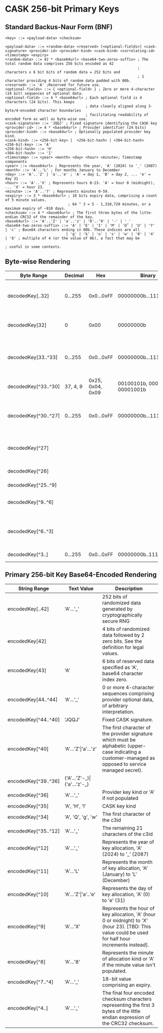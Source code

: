 # CASK 256-bit Primary Keys
## Standard Backus-Naur Form (BNF)
```
<key> ::= <payload-data> <checksum>

<payload-data> ::= <random-data> <reserved> [<optional-fields>] <cask-signature> <provider-id> <provider-kind> <cask-kind> <correlating-id> <timestamp> <expiry>
<random-data> ::= 42 * <base64url> <base64-two-zeros-suffix> ; The total random data comprises 256 bits encoded as 42
                                                             ; characters x 6 bit bits of random data = 252 bits and
                                                             ; 1 character providing 4 bits of random data padded with 00b.
<reserved> ::= 'A' ;Reserved for future use.
<optional-fields> ::= { <optional-field> } ; Zero or more 4-character (24 bit) sequences of optional data.
<optional-field> ::= 4 * <base64url> ; Each optional field is 4 characters (24 bits). This keeps
                                     ; data cleanly aligned along 3-byte/4-encoded character boundaries
                                     ; facilitating readability of encoded form as well as byte-wise use.
<cask-signature> ::= 'JQQJ' ; Fixed signature identifying the CASK key
<provider-id> ::= 4 * <base64url> ; Provider identifier (24 bits)
<provider-kind> ::= <base64url> ; Optionally populated provider key kind.
<cask-kind> ::= <256-bit-key> |  <256-bit-hash> | <384-bit-hash>
<256-bit-key> ::= 'A'
<256-bit-hash> ::= 'H'
<384-bit-hash> ::= 'I'
<timestamp> ::= <year> <month> <day> <hour> <minute>; Timestamp components
<year> ::= <base64url> ; Represents the year, 'A' (2024) to '_' (2087)
<month> ::= 'A'..'L' ; For months January to December
<day> ::= 'A'..'Z' | 'a'..'e' ; 'A' = day 1, 'B' = day 2, ... 'e' = day 31
<hour> ::= 'A'..'X' ; Represents hours 0-23. 'A' = hour 0 (midnight), ... 'X' = hour 23.
<minute> ::= 'A'..'7' ; Represents minutes 0-59.
<expiry> ::= 3 * <base64url> ; 18 bits expiry data, comprising a count of 5 minute values.
                             ; 64 ^ 3 = 5 - 1,310,720 minutes, or a maximum expiry of ~910 days.
<checksum> ::= 4 * <base64url> ; The first three bytes of the litte-endian CRC32 of the remainder of the key.
<base64url> ::= 'A'..'Z' | 'a'..'z' | '0'..'9' | '-' | '_'
<base64-two-zeros-suffix> ::= 'A' | 'E' | 'I' | 'M' | 'Q' | 'U' | 'Y' | 'c' ; Base64 characters ending in 00b. These indices are all
                            | 'g' | 'k' | 'o' | 's' | 'w' | '0' | '4' | '8' ; multiple of 4 (or the value of 0b), a fact that may be
                                                                            ; useful in some contexts.
```
## Byte-wise Rendering
|Byte Range|Decimal|Hex|Binary|Description|
|-|-|-|-|-|
|decodedKey[..32]|0...255|0x0...0xFF|00000000b...11111111b|256 bits of random data produced by a cryptographically secure RNG|
|decodedKey[32]|0|0x00|00000000b| A reserved byte to enforce 3-byte alignment, set to zero.
|decodedKey[33..^33]|0...255|0x0...0xFF|00000000b...11111111b|Provider-defined data, comprising 0 or more 3-byte sequences, of arbitrary interpretation.
|decodedKey[^33..^30]| 37, 4, 9  |0x25, 0x04, 0x09| 00100101b, 00000100b, 00001001b | Decoded 'JQQJ' signature.
|decodedKey[^30..^27]|0...255|0x0...0xFF|00000000b...11111111b| Provider identifier, e.g. , '0x4c', '0x44', '0x93' (base64 encoded as 'TEST')
|decodedKey[^27]|||| Provider key kind + two bits of reserved padding.
|decodedKey[^26]|||| CASK key kind (4 bits) + 4 bits padding.
|decodedKey[^25..^9]||||16 byte c3id
|decodedKey[^9..^6]||||Time stamp data encoded in 4 six-bit blocks for YMDH.
|decodedKey[^6..^3]||||Time stamp data encoded in 4 six-bit blocks for MEEE (Minute, 24 bits expiry)
|decodedKey[^3..]|0...255|0x0...0xFF|00000000b..11111111b|CRC32(key[..^3])[..^1]

## Primary 256-bit Key Base64-Encoded Rendering
|String Range|Text Value|Description|
|-|-|-|
|encodedKey[..42] | 'A'...'_' | 252 bits of randomized data generated by cryptographically secure RNG
|encodedKey[42] | <base64-two-zeros-suffix> | 4 bits of randomized data followed by 2 zero bits. See the <base64-two-zeros-suffix> definition for legal values.
|encodedKey[43] | 'A' | 6 bits of reserved data specified as 'A', base64 character index zero.
|encodedKey[44..^44]|'A'...'_'|0 or more 4-character sequences comprising provider optional data, of arbitrary interpretation.
|encodedKey[^44..^40]|'JQQJ'| Fixed CASK signature.
|encodedKey[^40]|'A'...'Z'\|'a'...'z'| The first character of the provider signature which must be alphabetic (upper-case indicating a customer-managed as opposed to service managed secret).
|encodedKey[^39..^36]|('A'...'Z'-\_)\|('a'...'z'-\_)| | The remaining three encoded characters. Any alphabetic characters must be consistently upper- or lower-case (to distinguish customer- vs. service-managed secrets).
|encodedKey[^36]|'A'...'_'|Provider key kind or 'A' if not populated|
|encodedKey[^35]|'A', 'H', 'I'|CASK key kind|
|encodedKey[^34]|'A', 'Q', 'g', 'w'|The first character of the c3id|
|encodedKey[^35..^12]|'A'...'_'|The remaining 21 characters of the c3id|
|encodedKey[^12]|'A'...'_'|Represents the year of key allocation, 'A' (2024) to '_' (2087)|
|encodedKey[^11]|'A'...'L'|Represents the month of key allocation, 'A' (January) to 'L' (December)|
|encodedKey[^10]|'A'...'Z'\|'a'..'e'|Represents the day of key allocation, 'A' (0) to 'e' (31)|
|encodedKey[^9]|'A'...'X'|Represents the hour of key allocation, 'A' (hour 0 or midnight) to 'X' (hour 23). [TBD: This value could be used for half hour increments instead].
|encodedKey[^8]|'A'...'8'| Represents the minute of allocation kind or 'A' if the minute value isn't populated.
|encodedKey[^7..^4]|'A'...'_'| 18-bit value comprising an expiry.
|encodedKey[^4..]|'A'...'_'|The final four encoded checksum characters representing the first 3 bytes of the little endian expression of the CRC32 checksum.
```
